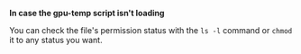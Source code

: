 __In case the gpu-temp script isn't loading__

You can check the file's permission status with the ```ls -l``` command or ```chmod``` it to any status you want.
